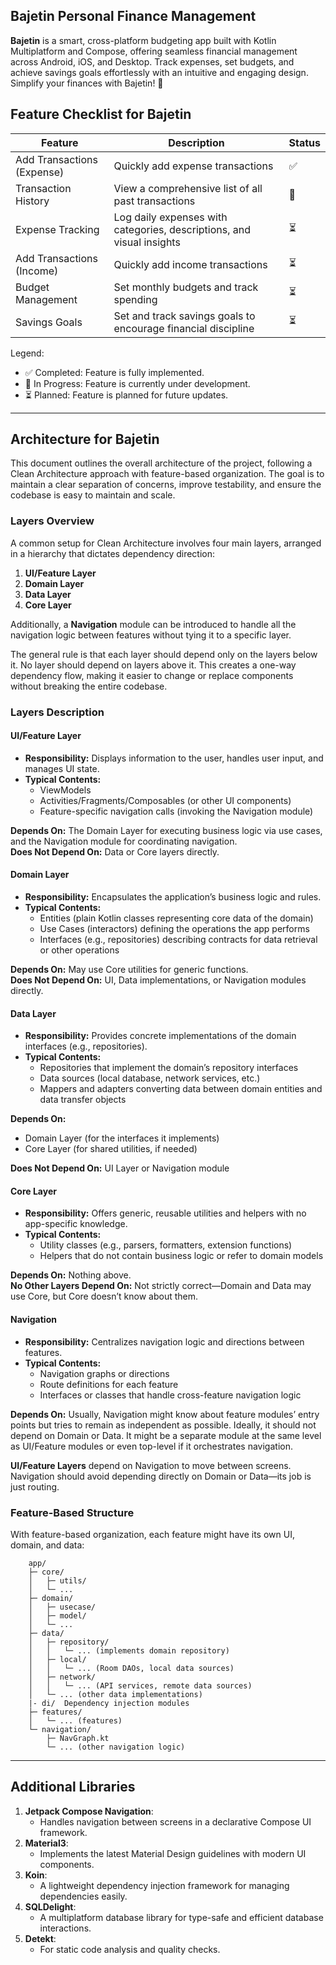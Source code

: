 ## **Bajetin Personal Finance Management**

**Bajetin** is a smart, cross-platform budgeting app built with Kotlin Multiplatform and Compose, offering seamless financial management across Android, iOS, and Desktop. Track expenses, set budgets, and achieve savings goals effortlessly with an intuitive and engaging design. Simplify your finances with Bajetin! 🚀

## **Feature Checklist for Bajetin**

| Feature                    | Description                                                           | Status |
|----------------------------|-----------------------------------------------------------------------|--------|
| Add Transactions (Expense) | Quickly add expense transactions                                      | ✅     |
| Transaction History        | View a comprehensive list of all past transactions                    | 🔄     |
| Expense Tracking           | Log daily expenses with categories, descriptions, and visual insights | ⏳      |
| Add Transactions (Income)  | Quickly add income transactions                                       | ⏳     |
| Budget Management          | Set monthly budgets and track spending                                | ⏳      |
| Savings Goals              | Set and track savings goals to encourage financial discipline         | ⏳      |


Legend:
- ✅ Completed: Feature is fully implemented.
- 🔄 In Progress: Feature is currently under development.
- ⏳ Planned: Feature is planned for future updates.

___


## **Architecture for Bajetin**

This document outlines the overall architecture of the project, following a Clean Architecture approach with feature-based organization. The goal is to maintain a clear separation of concerns, improve testability, and ensure the codebase is easy to maintain and scale.

### Layers Overview

A common setup for Clean Architecture involves four main layers, arranged in a hierarchy that dictates dependency direction:

1. **UI/Feature Layer**
2. **Domain Layer**
3. **Data Layer**
4. **Core Layer**

Additionally, a **Navigation** module can be introduced to handle all the navigation logic between features without tying it to a specific layer.

The general rule is that each layer should depend only on the layers below it. No layer should depend on layers above it. This creates a one-way dependency flow, making it easier to change or replace components without breaking the entire codebase.

### Layers Description

#### UI/Feature Layer
- **Responsibility:** Displays information to the user, handles user input, and manages UI state.
- **Typical Contents:**
   - ViewModels
   - Activities/Fragments/Composables (or other UI components)
   - Feature-specific navigation calls (invoking the Navigation module)

**Depends On:** The Domain Layer for executing business logic via use cases, and the Navigation module for coordinating navigation.  
**Does Not Depend On:** Data or Core layers directly.

#### Domain Layer
- **Responsibility:** Encapsulates the application’s business logic and rules.
- **Typical Contents:**
   - Entities (plain Kotlin classes representing core data of the domain)
   - Use Cases (interactors) defining the operations the app performs
   - Interfaces (e.g., repositories) describing contracts for data retrieval or other operations

**Depends On:** May use Core utilities for generic functions.  
**Does Not Depend On:** UI, Data implementations, or Navigation modules directly.

#### Data Layer
- **Responsibility:** Provides concrete implementations of the domain interfaces (e.g., repositories).
- **Typical Contents:**
   - Repositories that implement the domain’s repository interfaces
   - Data sources (local database, network services, etc.)
   - Mappers and adapters converting data between domain entities and data transfer objects

**Depends On:**
- Domain Layer (for the interfaces it implements)
- Core Layer (for shared utilities, if needed)

**Does Not Depend On:** UI Layer or Navigation module

#### Core Layer
- **Responsibility:** Offers generic, reusable utilities and helpers with no app-specific knowledge.
- **Typical Contents:**
   - Utility classes (e.g., parsers, formatters, extension functions)
   - Helpers that do not contain business logic or refer to domain models

**Depends On:** Nothing above.  
**No Other Layers Depend On:** Not strictly correct—Domain and Data may use Core, but Core doesn’t know about them.

#### Navigation
- **Responsibility:** Centralizes navigation logic and directions between features.
- **Typical Contents:**
   - Navigation graphs or directions
   - Route definitions for each feature
   - Interfaces or classes that handle cross-feature navigation logic

**Depends On:** Usually, Navigation might know about feature modules’ entry points but tries to remain as independent as possible. Ideally, it should not depend on Domain or Data. It might be a separate module at the same level as UI/Feature modules or even top-level if it orchestrates navigation.

**UI/Feature Layers** depend on Navigation to move between screens. Navigation should avoid depending directly on Domain or Data—its job is just routing.


### Feature-Based Structure
With feature-based organization, each feature might have its own UI, domain, and data:

```plaintext
    app/
    ├─ core/
    │   ├─ utils/
    │   └─ ...
    ├─ domain/
    │   ├─ usecase/
    │   ├─ model/
    │   └─ ...
    ├─ data/
    │   ├─ repository/
    │   │   └─ ... (implements domain repository)
    │   ├─ local/
    │   │   └─ ... (Room DAOs, local data sources)
    │   ├─ network/
    │   │   └─ ... (API services, remote data sources)
    │   └─ ... (other data implementations)
    |- di/  Dependency injection modules
    ├─ features/
    │   └─ ... (features)
    └─ navigation/
        ├─ NavGraph.kt
        └─ ... (other navigation logic)
 ```
---

## **Additional Libraries**

1. **Jetpack Compose Navigation**:
    - Handles navigation between screens in a declarative Compose UI framework.
2. **Material3**:
    - Implements the latest Material Design guidelines with modern UI components.
3. **Koin**:
    - A lightweight dependency injection framework for managing dependencies easily.
4. **SQLDelight**:
    - A multiplatform database library for type-safe and efficient database interactions.
5. **Detekt**:
    - For static code analysis and quality checks.
